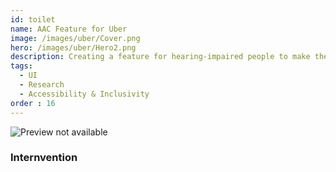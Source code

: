 ```yaml
---
id: toilet
name: AAC Feature for Uber
image: /images/uber/Cover.png
hero: /images/uber/Hero2.png
description: Creating a feature for hearing-impaired people to make the rickshaw/cab navigation accessible to them.
tags:
  - UI
  - Research
  - Accessibility & Inclusivity
order : 16
---
```





![Preview not available](/images/toilet/1.png)


### Internvention
